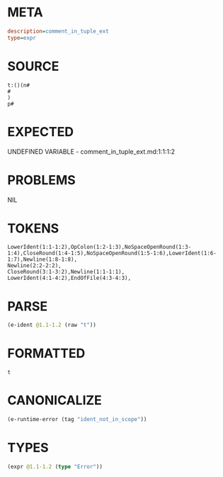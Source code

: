 # META
~~~ini
description=comment_in_tuple_ext
type=expr
~~~
# SOURCE
~~~roc
t:()(n#
#
)
p#
~~~
# EXPECTED
UNDEFINED VARIABLE - comment_in_tuple_ext.md:1:1:1:2
# PROBLEMS
NIL
# TOKENS
~~~zig
LowerIdent(1:1-1:2),OpColon(1:2-1:3),NoSpaceOpenRound(1:3-1:4),CloseRound(1:4-1:5),NoSpaceOpenRound(1:5-1:6),LowerIdent(1:6-1:7),Newline(1:8-1:8),
Newline(2:2-2:2),
CloseRound(3:1-3:2),Newline(1:1-1:1),
LowerIdent(4:1-4:2),EndOfFile(4:3-4:3),
~~~
# PARSE
~~~clojure
(e-ident @1.1-1.2 (raw "t"))
~~~
# FORMATTED
~~~roc
t
~~~
# CANONICALIZE
~~~clojure
(e-runtime-error (tag "ident_not_in_scope"))
~~~
# TYPES
~~~clojure
(expr @1.1-1.2 (type "Error"))
~~~
